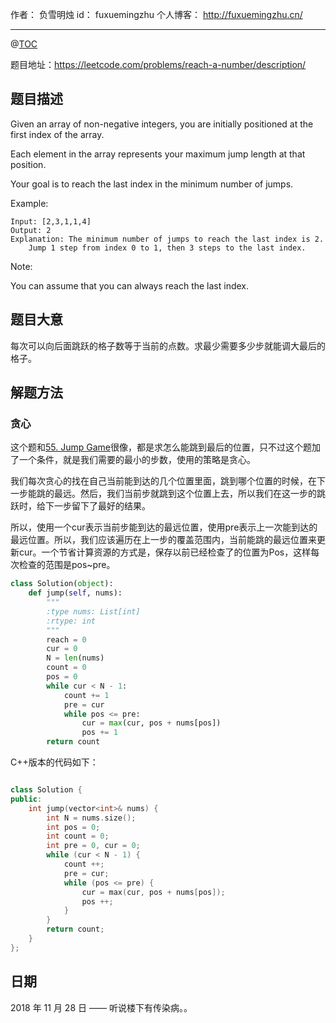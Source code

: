 作者： 负雪明烛
id：	fuxuemingzhu
个人博客：	http://fuxuemingzhu.cn/

---
@[TOC](目录)


题目地址：https://leetcode.com/problems/reach-a-number/description/


## 题目描述

Given an array of non-negative integers, you are initially positioned at the first index of the array.

Each element in the array represents your maximum jump length at that position.

Your goal is to reach the last index in the minimum number of jumps.

Example:
    
    Input: [2,3,1,1,4]
    Output: 2
    Explanation: The minimum number of jumps to reach the last index is 2.
        Jump 1 step from index 0 to 1, then 3 steps to the last index.

Note:

You can assume that you can always reach the last index.

## 题目大意

每次可以向后面跳跃的格子数等于当前的点数。求最少需要多少步就能调大最后的格子。


## 解题方法

### 贪心

这个题和[55. Jump Game][1]很像，都是求怎么能跳到最后的位置，只不过这个题加了一个条件，就是我们需要的最小的步数，使用的策略是贪心。

我们每次贪心的找在自己当前能到达的几个位置里面，跳到哪个位置的时候，在下一步能跳的最远。然后，我们当前步就跳到这个位置上去，所以我们在这一步的跳跃时，给下一步留下了最好的结果。

所以，使用一个cur表示当前步能到达的最远位置，使用pre表示上一次能到达的最远位置。所以，我们应该遍历在上一步的覆盖范围内，当前能跳的最远位置来更新cur。一个节省计算资源的方式是，保存以前已经检查了的位置为Pos，这样每次检查的范围是pos~pre。

```python
class Solution(object):
    def jump(self, nums):
        """
        :type nums: List[int]
        :rtype: int
        """
        reach = 0
        cur = 0
        N = len(nums)
        count = 0
        pos = 0
        while cur < N - 1:
            count += 1
            pre = cur
            while pos <= pre:
                cur = max(cur, pos + nums[pos])
                pos += 1
        return count
```

C++版本的代码如下：


```cpp

class Solution {
public:
    int jump(vector<int>& nums) {
        int N = nums.size();
        int pos = 0;
        int count = 0;
        int pre = 0, cur = 0;
        while (cur < N - 1) {
            count ++;
            pre = cur;
            while (pos <= pre) {
                cur = max(cur, pos + nums[pos]);
                pos ++;
            }
        }
        return count;
    }
};
```

## 日期

2018 年 11 月 28 日 —— 听说楼下有传染病。。


  [1]: https://blog.csdn.net/fuxuemingzhu/article/details/83504437
